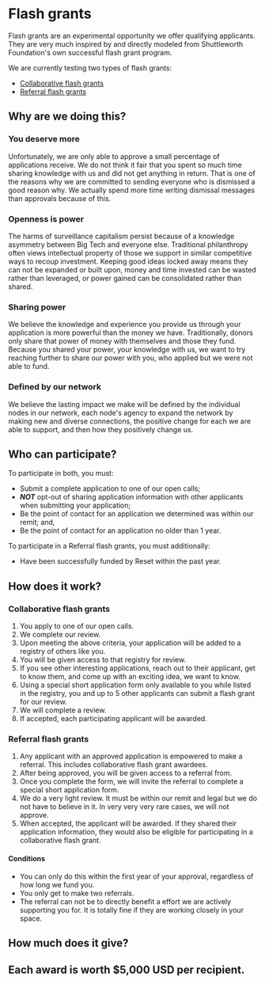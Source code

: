 # Flash grants

Flash grants are an experimental opportunity we offer qualifying applicants. They are very much inspired by and directly modeled from Shuttleworth Foundation's own successful flash grant program.

We are currently testing two types of flash grants:

* [Collaborative flash grants](https://guide.reset.tech/fund-guidelines/flash-grants#collaborative-flash-grants)
* [Referral flash grants](https://guide.reset.tech/fund-guidelines/flash-grants#referral-flash-grants)

## Why are we doing this?

### You deserve more

Unfortunately, we are only able to approve a small percentage of applications receive. We do not think it fair that you spent so much time sharing knowledge with us and did not get anything in return. That is one of the reasons why we are committed to sending everyone who is dismissed a good reason why. We actually spend more time writing dismissal messages than approvals because of this.

### Openness is power

The harms of surveillance capitalism persist because of a knowledge asymmetry between Big Tech and everyone else. Traditional philanthropy often views intellectual property of those we support in similar competitive ways to recoup investment. Keeping good ideas locked away means they can not be expanded or built upon, money and time invested can be wasted rather than leveraged, or power gained can be consolidated rather than shared.

### Sharing power

We believe the knowledge and experience you provide us through your application is more powerful than the money we have. Traditionally, donors only share that power of money with themselves and those they fund. Because you shared your power, your knowledge with us, we want to try reaching further to share our power with you, who applied but we were not able to fund.

### Defined by our network

We believe the lasting impact we make will be defined by the individual nodes in our network, each node's agency to expand the network by making new and diverse connections, the positive change for each we are able to support, and then how they positively change us.

## Who can participate?

To participate in both, you must:

* Submit a complete application to one of our open calls;
* _**NOT**_ opt-out of sharing application information with other applicants when submitting your application;
* Be the point of contact for an application we determined was within our remit; and,
* Be the point of contact for an application no older than 1 year.

To participate in a Referral flash grants, you must additionally:

* Have been successfully funded by Reset within the past year.

## How does it work?

### Collaborative flash grants

1. You apply to one of our open calls.
2. We complete our review.
3. Upon meeting the above criteria, your application will be added to a registry of others like you. 
4. You will be given access to that registry for review.
5. If you see other interesting applications, reach out to their applicant, get to know them, and come up with an exciting idea, we want to know.
6. Using a special short application form only available to you while listed in the registry, you and up to 5 other applicants can submit a flash grant for our review.
7. We will complete a review.
8. If accepted, each participating applicant will be awarded.

### Referral flash grants

1. Any applicant with an approved application is empowered to make a referral. This includes collaborative flash grant awardees.
2.  After being approved, you will be given access to a referral from. 
3. Once you complete the form, we will invite the referral to complete a special short application form.
4. We do a very light review. It must be within our remit and legal but we do not have to believe in it. In very very very rare cases, we will not approve.
5. When accepted, the applicant will be awarded. If they shared their application information, they would also be eligible for participating in a collaborative flash grant.

#### Conditions

* You can only do this within the first year of your approval, regardless of how long we fund you. 
* You only get to make two referrals.
* The referral can not be to directly benefit a effort we are actively supporting you for. It is totally fine if they are working closely in your space.

## How much does it give?

Each award is worth $5,000 USD per recipient.   
- 





